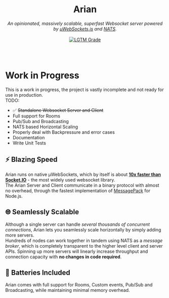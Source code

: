 <div align="center">
<h1>Arian</h1>

<i>
An opinionated, massively scalable, superfast Websocket server powered by <a href="https://github.com/uNetworking/uWebSockets.js">µWebSockets.js</a> and <a href="https://nats.io/">NATS</a>.
</i>
<br><br>
<a href="https://lgtm.com/projects/g/theseyan/arian/context:javascript"><img alt="LGTM Grade" src="https://img.shields.io/lgtm/grade/javascript/github/theseyan/arian?logo=lgtm"></a>

<br><br>
</div>

# Work in Progress

This is a work in progress, the project is vastly incomplete and not ready for use in production.  
TODO:
- :white_check_mark: ~~Standalone Websocket Server and Client~~
- Full support for Rooms
- Pub/Sub and Broadcasting
- NATS based Horizontal Scaling
- Properly deal with Backpressure and error cases
- Documentation
- Write Unit Tests


## :zap: Blazing Speed

Arian runs on native µWebSockets, which by itself is about **[10x faster than Socket.IO](https://medium.com/swlh/100k-secure-websockets-with-raspberry-pi-4-1ba5d2127a23)** - the most widely used websocket library.  
The Arian Server and Client communicate in a binary protocol with almost no overhead, through the fastest implementation of [MessagePack](https://msgpack.org/) for Node.js.

## :globe_with_meridians: Seamlessly Scalable

Although a single server can handle *several thousands of concurrent connections*, Arian lets you seamlessly scale horizontally by simply adding more servers.  
Hundreds of nodes can work together in tandem using NATS as a *message broker*, which is completely transparent to the higher level client and server APIs.
Spinning up more servers will linearly increase throughput and connection capacity with **no changes in code required**.

## :battery: Batteries Included

Arian comes with full support for Rooms, Custom events, Pub/Sub and Broadcasting, while maintaining minimal memory overhead.